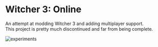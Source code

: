 # Witcher 3: Online

An attempt at modding Witcher 3 and adding multiplayer support.  
This project is pretty much discontinued and far from being complete.

![experiments](https://momo5502.com/img/i/1579506838.png "W3x Experiments")